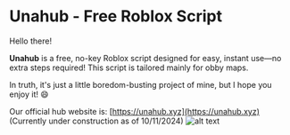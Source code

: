 # Unahub - Free Roblox Script

Hello there!

**Unahub** is a free, no-key Roblox script designed for easy, instant use—no extra steps required! This script is tailored mainly for obby maps.

In truth, it's just a little boredom-busting project of mine, but I hope you enjoy it! 😄

Our official hub website is: [https://unahub.xyz](https://unahub.xyz) (Currently under construction as of 10/11/2024)
![alt text](https://cdn.mon.in.th/i/O4s.png)